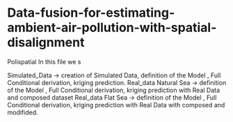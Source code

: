 # Data-fusion-for-estimating-ambient-air-pollution-with-spatial-disalignment
Polispatial
In this file we s


Simulated_Data -> creation of Simulated Data, definition of the Model , Full Conditional derivation, kriging prediction.
Real_data Natural Sea -> definition of the Model , Full Conditional derivation, kriging prediction with Real Data and composed dataset
Real_data Flat Sea -> definition of the Model , Full Conditional derivation, kriging prediction with Real Data with composed and modifided.

